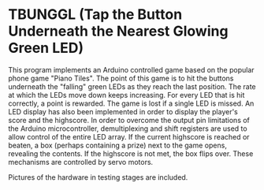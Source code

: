 # TBUNGGL (Tap the Button Underneath the Nearest Glowing Green LED)
This program implements an Arduino controlled game based on the popular phone game "Piano Tiles". The point of this game
is to hit the buttons underneath the "falling" green LEDs as they reach the last position. The rate at which the LEDs
move down keeps increasing. For every LED that is hit correctly, a point is rewarded. The game is lost if a single
LED is missed. An LED display has also been implemented in order to display the player's score and the highscore. In order
to overcome the output pin limitations of the Arduino microcontroller, demultiplexing and shift registers are used to
allow control of the entire LED array. If the current highscore is reached or beaten, a  box (perhaps containing a prize) next to the game opens, revealing the contents. If the highscore is not met, the box flips over. These mechanisms are controlled by servo motors.

Pictures of the hardware in testing stages are included.
